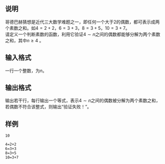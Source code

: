 <h2>说明</h2>

哥德巴赫猜想是近代三大数学难题之一，即任何一个大于$2$的偶数，都可表示成两个素数之和。如$4=2+2$，$6=3+3$，$8=3+5$，$10=3+7$。<br />
请定义一个判断素数的函数，利用它验证$4\sim n$之间的偶数都能够分解为两个素数之和，其中$n≥4$ 。
<h2>输入格式</h2>

一行一个整数，为$n$。

<h2>输出格式</h2>

输出若干行，每行输出一个等式，表示$4\sim n$之间的偶数被分解为两个素数之和，若偶数不符合该整式，则输出“验证失败！”。

<h2>样例</h2>
<pre><code class="language-input1">10</code></pre><pre><code class="language-output1">4=2+2
6=3+3
8=3+5
10=3+7</code></pre>

